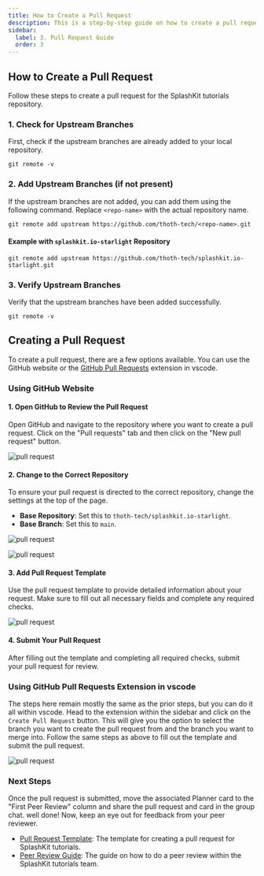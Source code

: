 ```yaml
---
title: How to Create a Pull Request
description: This is a step-by-step guide on how to create a pull request for SplashKit tutorials.
sidebar:
  label: 3. Pull Request Guide
  order: 3
---
```


## How to Create a Pull Request

Follow these steps to create a pull request for the SplashKit tutorials repository.

### 1. Check for Upstream Branches

First, check if the upstream branches are already added to your local repository.

```shell
git remote -v
```

### 2. Add Upstream Branches (if not present)

If the upstream branches are not added, you can add them using the following command. Replace
`<repo-name>` with the actual repository name.

```shell
git remote add upstream https://github.com/thoth-tech/<repo-name>.git
```

#### Example with `splashkit.io-starlight` Repository

```shell
git remote add upstream https://github.com/thoth-tech/splashkit.io-starlight.git
```

### 3. Verify Upstream Branches

Verify that the upstream branches have been added successfully.

```shell
git remote -v
```

## Creating a Pull Request

To create a pull request, there are a few options available. You can use the GitHub website or the
[GitHub Pull Requests](https://marketplace.visualstudio.com/items?itemName=GitHub.vscode-pull-request-github)
extension in vscode.

### Using GitHub Website

#### 1. Open GitHub to Review the Pull Request

Open GitHub and navigate to the repository where you want to create a pull request. Click on the
"Pull requests" tab and then click on the "New pull request" button.

![pull request](/splashkit/onboarding/pull-request-fig1.png)

#### 2. Change to the Correct Repository

To ensure your pull request is directed to the correct repository, change the settings at the top of
the page.

- **Base Repository**: Set this to `thoth-tech/splashkit.io-starlight`.
- **Base Branch**: Set this to `main`.

![pull request](/splashkit/onboarding/pull-request-fig2.png)

![pull request](/splashkit/onboarding/pull-request-fig3.png)

#### 3. Add Pull Request Template

Use the pull request template to provide detailed information about your request. Make sure to fill
out all necessary fields and complete any required checks.

![pull request](/splashkit/onboarding/pull-request-fig4.png)

#### 4. Submit Your Pull Request

After filling out the template and completing all required checks, submit your pull request for
review.

### Using GitHub Pull Requests Extension in vscode

The steps here remain mostly the same as the prior steps, but you can do it all within vscode.
Head to the extension within the sidebar and click on the `Create Pull Request` button. This will
give you the option to select the branch you want to create the pull request from and the branch
you want to merge into. Follow the same steps as above to fill out the template and submit the pull
request.

![pull request](/splashkit/onboarding/prinvscode.gif)

### Next Steps

Once the pull request is submitted, move the associated Planner card to the "First Peer Review" column
and share the pull request and card in the group chat. well done! Now, keep an eye out for feedback
from your peer reviewer.

- [Pull Request Template](/products/splashkit/splashkit-tutorials/onboarding/04-pull-request-template):
  The template for creating a pull request for SplashKit tutorials.
- [Peer Review Guide](/products/splashkit/splashkit-tutorials/onboarding/05-peer-review): The guide
  on how to do a peer review within the SplashKit tutorials team.
